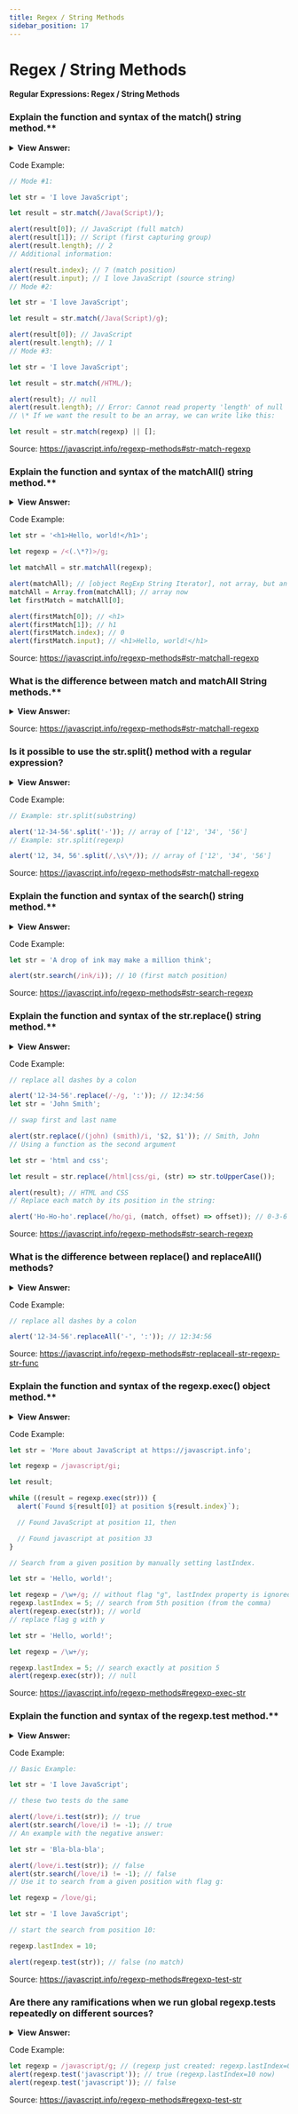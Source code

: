 ```yaml
---
title: Regex / String Methods
sidebar_position: 17
---
```


# Regex / String Methods

**Regular Expressions: Regex / String Methods**

<head>
  <title>Regex / String Methods - JavaScript Interview Questions & Answers</title>
  <meta charSet="utf-8" />
</head>

### Explain the function and syntax of the match() string method.\*\*

<details>
  <summary><strong>View Answer:</strong></summary>
  <div>
  <div><strong>Interview Response:</strong> The match() method retrieves the result of matching a string against a regular expression. It has three standing modes: (1) If the regexp does not have flag g, then it returns the first match as an array with capturing groups and properties index (position of the match), input (input string, equals str). (2) If the regexp has flag g, then it returns an array of all matches as strings, without capturing groups and other details. (3) If there are no matches, no matter if there’s flag g or not, null is returned.
    </div>
  </div>
</details>

Code Example:

```js
// Mode #1:

let str = 'I love JavaScript';

let result = str.match(/Java(Script)/);

alert(result[0]); // JavaScript (full match)
alert(result[1]); // Script (first capturing group)
alert(result.length); // 2
// Additional information:

alert(result.index); // 7 (match position)
alert(result.input); // I love JavaScript (source string)
// Mode #2:

let str = 'I love JavaScript';

let result = str.match(/Java(Script)/g);

alert(result[0]); // JavaScript
alert(result.length); // 1
// Mode #3:

let str = 'I love JavaScript';

let result = str.match(/HTML/);

alert(result); // null
alert(result.length); // Error: Cannot read property 'length' of null
// \* If we want the result to be an array, we can write like this:

let result = str.match(regexp) || [];
```

Source: <https://javascript.info/regexp-methods#str-match-regexp>

### Explain the function and syntax of the matchAll() string method.\*\*

<details>
  <summary><strong>View Answer:</strong></summary>
  <div>
  <div><strong>Interview Response:</strong> The method str.matchAll(regexp) is a “newer, improved” variant of str.match. The str.matchAll() method returns an iterator of all results matching a string against a regular expression, including capturing groups. The RegExp object must have the /g flag, otherwise a TypeError will be thrown. It should be noted, the matchAll method may require a polyfill in some browsers.
    </div>
  </div>
</details>

Code Example:

```js
let str = '<h1>Hello, world!</h1>';

let regexp = /<(.\*?)>/g;

let matchAll = str.matchAll(regexp);

alert(matchAll); // [object RegExp String Iterator], not array, but an iterable
matchAll = Array.from(matchAll); // array now
let firstMatch = matchAll[0];

alert(firstMatch[0]); // <h1>
alert(firstMatch[1]); // h1
alert(firstMatch.index); // 0
alert(firstMatch.input); // <h1>Hello, world!</h1>
```

Source: <https://javascript.info/regexp-methods#str-matchall-regexp>

### What is the difference between match and matchAll String methods.\*\*

<details>
  <summary><strong>View Answer:</strong></summary>
  <div>
  <div><strong>Interview Response:</strong> There are three differences between str.match(regexp) and str.match(regexp) string methods. The matchAll method returns an iterable object with matches instead of an array. We can make a regular array from it using Array.from. Every match is returned as an array with capturing groups (the same format as str.match without flag g). If there are no results, it returns not null, but an empty iterable object. If we use for..of too loop over matchAll matches, then the Array.from method is not necessary, because the matchall method returns an iterable object as its result.
    </div>
  </div>
</details>

Source: <https://javascript.info/regexp-methods#str-matchall-regexp>

### Is it possible to use the str.split() method with a regular expression?

<details>
  <summary><strong>View Answer:</strong></summary>
  <div>
  <div><strong>Interview Response:</strong> Yes, there are two ways to implement a string split. The string split method can use a regular expression or a substring as a delimiter.
    </div>
  </div>
</details>

Code Example:

```js
// Example: str.split(substring)

alert('12-34-56'.split('-')); // array of ['12', '34', '56']
// Example: str.split(regexp)

alert('12, 34, 56'.split(/,\s\*/)); // array of ['12', '34', '56']
```

Source: <https://javascript.info/regexp-methods#str-matchall-regexp>

### Explain the function and syntax of the search() string method.\*\*

<details>
  <summary><strong>View Answer:</strong></summary>
  <div>
  <div><strong>Interview Response:</strong> The search() method executes a search for a match between a regular expression and this String object. The important limitation: search only finds the first match. If we need positions of further matches, we should use other means, such as finding them all with str.matchAll(regexp).
    </div>
  </div>
</details>

Code Example:

```js
let str = 'A drop of ink may make a million think';

alert(str.search(/ink/i)); // 10 (first match position)
```

Source: <https://javascript.info/regexp-methods#str-search-regexp>

### Explain the function and syntax of the str.replace() string method.\*\*

<details>
  <summary><strong>View Answer:</strong></summary>
  <div>
  <div><strong>Interview Response:</strong> The replace() method returns a new string with some or all matches of a pattern replaced by a replacement. The pattern can be a string or a regular expression, and the replacement can be a string or a function to be called for each match. Using a function gives us the ultimate replacement power, because it gets all the information about the match, has access to outer variables and can do everything. If pattern is a string, only the first occurrence will be replaced.
    </div>
  </div>
</details>

Code Example:

```js
// replace all dashes by a colon

alert('12-34-56'.replace(/-/g, ':')); // 12:34:56
let str = 'John Smith';

// swap first and last name

alert(str.replace(/(john) (smith)/i, '$2, $1')); // Smith, John
// Using a function as the second argument

let str = 'html and css';

let result = str.replace(/html|css/gi, (str) => str.toUpperCase());

alert(result); // HTML and CSS
// Replace each match by its position in the string:

alert('Ho-Ho-ho'.replace(/ho/gi, (match, offset) => offset)); // 0-3-6
```

Source: <https://javascript.info/regexp-methods#str-search-regexp>

### What is the difference between replace() and replaceAll() methods?

<details>
  <summary><strong>View Answer:</strong></summary>
  <div>
  <div><strong>Interview Response:</strong> This method is essentially the same as str.replace, with two major differences. (1) If the first argument is a string, it replaces all occurrences of the string, while the replace method replaces only the first occurrence. (2) If the first argument is a regular expression without the g flag, there will be an error. With g flag, it works the same as the replace method. The main use case for replaceAll is replacing all occurrences of a string.
    </div>
  </div>
</details>

Code Example:

```js
// replace all dashes by a colon

alert('12-34-56'.replaceAll('-', ':')); // 12:34:56
```

Source: <https://javascript.info/regexp-methods#str-replaceall-str-regexp-str-func>

### Explain the function and syntax of the regexp.exec() object method.\*\*

<details>
  <summary><strong>View Answer:</strong></summary>
  <div>
  <div><strong>Interview Response:</strong> The method regexp.exec(str) method returns a match for regexp in the string str. Unlike previous methods, it is called on a regexp, not on a string. It behaves differently depending on whether the regexp has flag g. If there’s no g, then regexp.exec(str) returns the first match exactly as str.match(regexp). This behavior does not bring anything new. But if there’s flag g, then a call to regexp.exec(str) returns the first match and saves the position immediately after it in the property regexp.lastIndex. The next such call starts the search from position regexp.lastIndex, returns the next match and saves the position after it in regexp.lastIndex. If there are no matches, regexp.exec returns null and resets regexp.lastIndex to 0. So, repeated calls return all matches one after another, using property regexp.lastIndex to keep track of the current search position.
    </div>
  </div>
</details>

Code Example:

```js
let str = 'More about JavaScript at https://javascript.info';

let regexp = /javascript/gi;

let result;

while ((result = regexp.exec(str))) {
  alert(`Found ${result[0]} at position ${result.index}`);

  // Found JavaScript at position 11, then

  // Found javascript at position 33
}

// Search from a given position by manually setting lastIndex.

let str = 'Hello, world!';

let regexp = /\w+/g; // without flag "g", lastIndex property is ignored
regexp.lastIndex = 5; // search from 5th position (from the comma)
alert(regexp.exec(str)); // world
// replace flag g with y

let str = 'Hello, world!';

let regexp = /\w+/y;

regexp.lastIndex = 5; // search exactly at position 5
alert(regexp.exec(str)); // null
```

Source: <https://javascript.info/regexp-methods#regexp-exec-str>

### Explain the function and syntax of the regexp.test method.\*\*

<details>
  <summary><strong>View Answer:</strong></summary>
  <div>
  <div><strong>Interview Response:</strong> The method regexp.test(str) looks for a match and returns true/false whether it exists. This is the clearest way to run a test on a string in our regular expressions. It should be noted, there are some drawbacks to using the regex.test method repeatedly on global tests (flag g).
    </div>
  </div>
</details>

Code Example:

```js
// Basic Example:

let str = 'I love JavaScript';

// these two tests do the same

alert(/love/i.test(str)); // true
alert(str.search(/love/i) != -1); // true
// An example with the negative answer:

let str = 'Bla-bla-bla';

alert(/love/i.test(str)); // false
alert(str.search(/love/i) != -1); // false
// Use it to search from a given position with flag g:

let regexp = /love/gi;

let str = 'I love JavaScript';

// start the search from position 10:

regexp.lastIndex = 10;

alert(regexp.test(str)); // false (no match)
```

Source: <https://javascript.info/regexp-methods#regexp-test-str>

### Are there any ramifications when we run global regexp.tests repeatedly on different sources?

<details>
  <summary><strong>View Answer:</strong></summary>
  <div>
  <div><strong>Interview Response:</strong> Yes, running the same global regexp tested repeatedly on different sources may fail. If we apply the same global regexp to different inputs, it may lead to wrong result, because regexp.test call advances regexp.lastIndex property, so the search in another string may start from non-zero position. To work around that, we can set regexp.lastIndex = 0 before each search or instead of calling methods on regexp, use string methods str.match/search/..., they don’t use lastIndex.
    </div>
  </div>
</details>

Code Example:

```js
let regexp = /javascript/g; // (regexp just created: regexp.lastIndex=0)
alert(regexp.test('javascript')); // true (regexp.lastIndex=10 now)
alert(regexp.test('javascript')); // false
```

Source: <https://javascript.info/regexp-methods#regexp-test-str>
